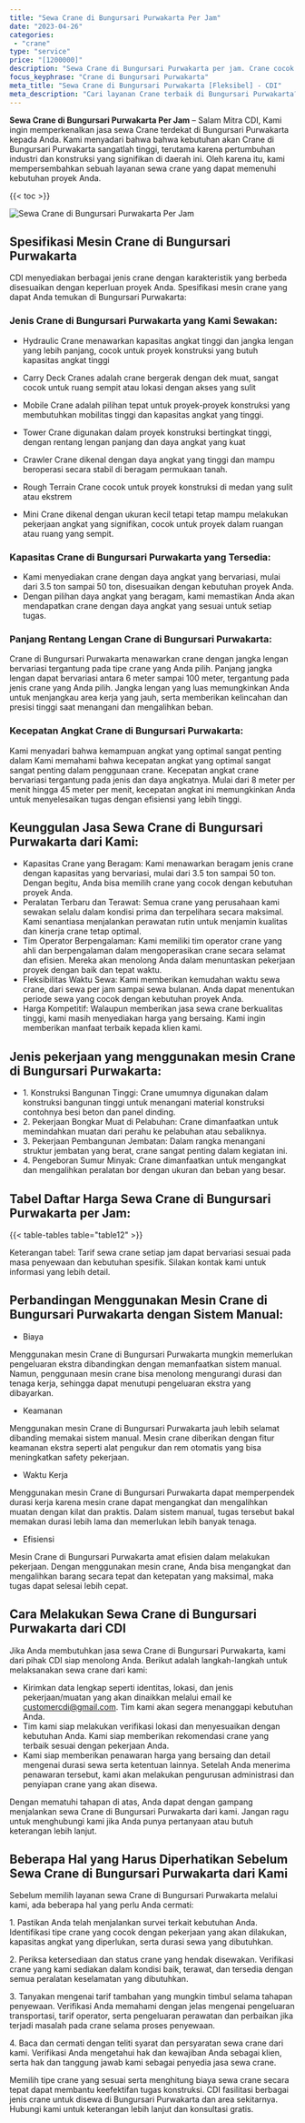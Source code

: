 ```yaml
---
title: "Sewa Crane di Bungursari Purwakarta Per Jam"
date: "2023-04-26"
categories:
 - "crane"
type: "service"
price: "[1200000]"
description: "Sewa Crane di Bungursari Purwakarta per jam. Crane cocok untuk mendukung proyek sebagai peralatan angkat yang optimal. Dapatkan penawaran spesial sekarang."
focus_keyphrase: "Crane di Bungursari Purwakarta"
meta_title: "Sewa Crane di Bungursari Purwakarta [Fleksibel] - CDI"
meta_description: "Cari layanan Crane terbaik di Bungursari Purwakarta? Tersedia Crane berkualitas untuk pengangkatan berat. Segera konsultasi gratis."
---
```


**Sewa Crane di Bungursari Purwakarta Per Jam** – Salam Mitra CDI, Kami ingin memperkenalkan jasa sewa Crane terdekat di Bungursari Purwakarta kepada Anda. Kami menyadari bahwa bahwa kebutuhan akan Crane di Bungursari Purwakarta sangatlah tinggi, terutama karena pertumbuhan industri dan konstruksi yang signifikan di daerah ini. Oleh karena itu, kami mempersembahkan sebuah layanan sewa crane yang dapat memenuhi kebutuhan proyek Anda.

{{< toc >}}

![Sewa Crane di Bungursari Purwakarta Per Jam](/images/crane/crane-25.jpg)

## Spesifikasi Mesin Crane di Bungursari Purwakarta

CDI menyediakan berbagai jenis crane dengan karakteristik yang berbeda disesuaikan dengan keperluan proyek Anda. Spesifikasi mesin crane yang dapat Anda temukan di Bungursari Purwakarta:

### Jenis Crane di Bungursari Purwakarta yang Kami Sewakan:

*   Hydraulic Crane menawarkan kapasitas angkat tinggi dan jangka lengan yang lebih panjang, cocok untuk proyek konstruksi yang butuh kapasitas angkat tinggi

*   Carry Deck Cranes adalah crane bergerak dengan dek muat, sangat cocok untuk ruang sempit atau lokasi dengan akses yang sulit

*   Mobile Crane adalah pilihan tepat untuk proyek-proyek konstruksi yang membutuhkan mobilitas tinggi dan kapasitas angkat yang tinggi.
*   Tower Crane digunakan dalam proyek konstruksi bertingkat tinggi, dengan rentang lengan panjang dan daya angkat yang kuat

*   Crawler Crane dikenal dengan daya angkat yang tinggi dan mampu beroperasi secara stabil di beragam permukaan tanah.
*   Rough Terrain Crane cocok untuk proyek konstruksi di medan yang sulit atau ekstrem

*   Mini Crane dikenal dengan ukuran kecil tetapi tetap mampu melakukan pekerjaan angkat yang signifikan, cocok untuk proyek dalam ruangan atau ruang yang sempit.

### Kapasitas Crane di Bungursari Purwakarta yang Tersedia:

*   Kami menyediakan crane dengan daya angkat yang bervariasi, mulai dari 3.5 ton sampai 50 ton, disesuaikan dengan kebutuhan proyek Anda.
*   Dengan pilihan daya angkat yang beragam, kami memastikan Anda akan mendapatkan crane dengan daya angkat yang sesuai untuk setiap tugas.

### Panjang Rentang Lengan Crane di Bungursari Purwakarta:

Crane di Bungursari Purwakarta menawarkan crane dengan jangka lengan bervariasi tergantung pada tipe crane yang Anda pilih. Panjang jangka lengan dapat bervariasi antara 6 meter sampai 100 meter, tergantung pada jenis crane yang Anda pilih. Jangka lengan yang luas memungkinkan Anda untuk menjangkau area kerja yang jauh, serta memberikan kelincahan dan presisi tinggi saat menangani dan mengalihkan beban.

### Kecepatan Angkat Crane di Bungursari Purwakarta:

Kami menyadari bahwa kemampuan angkat yang optimal sangat penting dalam Kami memahami bahwa kecepatan angkat yang optimal sangat sangat penting dalam penggunaan crane. Kecepatan angkat crane bervariasi tergantung pada jenis dan daya angkatnya. Mulai dari 8 meter per menit hingga 45 meter per menit, kecepatan angkat ini memungkinkan Anda untuk menyelesaikan tugas dengan efisiensi yang lebih tinggi.

## Keunggulan Jasa Sewa Crane di Bungursari Purwakarta dari Kami:

*   Kapasitas Crane yang Beragam: Kami menawarkan beragam jenis crane dengan kapasitas yang bervariasi, mulai dari 3.5 ton sampai 50 ton. Dengan begitu, Anda bisa memilih crane yang cocok dengan kebutuhan proyek Anda.
*   Peralatan Terbaru dan Terawat: Semua crane yang perusahaan kami sewakan selalu dalam kondisi prima dan terpelihara secara maksimal. Kami senantiasa menjalankan perawatan rutin untuk menjamin kualitas dan kinerja crane tetap optimal.
*   Tim Operator Berpengalaman: Kami memiliki tim operator crane yang ahli dan berpengalaman dalam mengoperasikan crane secara selamat dan efisien. Mereka akan menolong Anda dalam menuntaskan pekerjaan proyek dengan baik dan tepat waktu.
*   Fleksibilitas Waktu Sewa: Kami memberikan kemudahan waktu sewa crane, dari sewa per jam sampai sewa bulanan. Anda dapat menentukan periode sewa yang cocok dengan kebutuhan proyek Anda.
*   Harga Kompetitif: Walaupun memberikan jasa sewa crane berkualitas tinggi, kami masih menyediakan harga yang bersaing. Kami ingin memberikan manfaat terbaik kepada klien kami.

## Jenis pekerjaan yang menggunakan mesin Crane di Bungursari Purwakarta:

*   1\. Konstruksi Bangunan Tinggi: Crane umumnya digunakan dalam konstruksi bangunan tinggi untuk menangani material konstruksi contohnya besi beton dan panel dinding.
*   2\. Pekerjaan Bongkar Muat di Pelabuhan: Crane dimanfaatkan untuk memindahkan muatan dari perahu ke pelabuhan atau sebaliknya.
*   3\. Pekerjaan Pembangunan Jembatan: Dalam rangka menangani struktur jembatan yang berat, crane sangat penting dalam kegiatan ini.
*   4\. Pengeboran Sumur Minyak: Crane dimanfaatkan untuk mengangkat dan mengalihkan peralatan bor dengan ukuran dan beban yang besar.

## Tabel Daftar Harga Sewa Crane di Bungursari Purwakarta per Jam:

{{< table-tables table="table12" >}}

Keterangan tabel: Tarif sewa crane setiap jam dapat bervariasi sesuai pada masa penyewaan dan kebutuhan spesifik. Silakan kontak kami untuk informasi yang lebih detail.

## Perbandingan Menggunakan Mesin Crane di Bungursari Purwakarta dengan Sistem Manual:

*   Biaya

Menggunakan mesin Crane di Bungursari Purwakarta mungkin memerlukan pengeluaran ekstra dibandingkan dengan memanfaatkan sistem manual. Namun, penggunaan mesin crane bisa menolong mengurangi durasi dan tenaga kerja, sehingga dapat menutupi pengeluaran ekstra yang dibayarkan.
*   Keamanan

Menggunakan mesin Crane di Bungursari Purwakarta jauh lebih selamat dibanding memakai sistem manual. Mesin crane diberikan dengan fitur keamanan ekstra seperti alat pengukur dan rem otomatis yang bisa meningkatkan safety pekerjaan.
*   Waktu Kerja

Menggunakan mesin Crane di Bungursari Purwakarta dapat memperpendek durasi kerja karena mesin crane dapat mengangkat dan mengalihkan muatan dengan kilat dan praktis. Dalam sistem manual, tugas tersebut bakal memakan durasi lebih lama dan memerlukan lebih banyak tenaga.
*   Efisiensi

Mesin Crane di Bungursari Purwakarta amat efisien dalam melakukan pekerjaan. Dengan menggunakan mesin crane, Anda bisa mengangkat dan mengalihkan barang secara tepat dan ketepatan yang maksimal, maka tugas dapat selesai lebih cepat.

## Cara Melakukan Sewa Crane di Bungursari Purwakarta dari CDI

Jika Anda membutuhkan jasa sewa Crane di Bungursari Purwakarta, kami dari pihak CDI siap menolong Anda. Berikut adalah langkah-langkah untuk melaksanakan sewa crane dari kami:

*   Kirimkan data lengkap seperti identitas, lokasi, dan jenis pekerjaan/muatan yang akan dinaikkan melalui email ke customercdi@gmail.com. Tim kami akan segera menanggapi kebutuhan Anda.
*   Tim kami siap melakukan verifikasi lokasi dan menyesuaikan dengan kebutuhan Anda. Kami siap memberikan rekomendasi crane yang terbaik sesuai dengan pekerjaan Anda.
*   Kami siap memberikan penawaran harga yang bersaing dan detail mengenai durasi sewa serta ketentuan lainnya. Setelah Anda menerima penawaran tersebut, kami akan melakukan pengurusan administrasi dan penyiapan crane yang akan disewa.

Dengan mematuhi tahapan di atas, Anda dapat dengan gampang menjalankan sewa Crane di Bungursari Purwakarta dari kami. Jangan ragu untuk menghubungi kami jika Anda punya pertanyaan atau butuh keterangan lebih lanjut.

## Beberapa Hal yang Harus Diperhatikan Sebelum Sewa Crane di Bungursari Purwakarta dari Kami

Sebelum memilih layanan sewa Crane di Bungursari Purwakarta melalui kami, ada beberapa hal yang perlu Anda cermati:

1\.  Pastikan Anda telah menjalankan survei terkait kebutuhan Anda. Identifikasi tipe crane yang cocok dengan pekerjaan yang akan dilakukan, kapasitas angkat yang diperlukan, serta durasi sewa yang dibutuhkan.

2\.  Periksa ketersediaan dan status crane yang hendak disewakan. Verifikasi crane yang kami sediakan dalam kondisi baik, terawat, dan tersedia dengan semua peralatan keselamatan yang dibutuhkan.

3\.  Tanyakan mengenai tarif tambahan yang mungkin timbul selama tahapan penyewaan. Verifikasi Anda memahami dengan jelas mengenai pengeluaran transportasi, tarif operator, serta pengeluaran perawatan dan perbaikan jika terjadi masalah pada crane selama proses penyewaan.

4\.  Baca dan cermati dengan teliti syarat dan persyaratan sewa crane dari kami. Verifikasi Anda mengetahui hak dan kewajiban Anda sebagai klien, serta hak dan tanggung jawab kami sebagai penyedia jasa sewa crane.

Memilih tipe crane yang sesuai serta menghitung biaya sewa crane secara tepat dapat membantu keefektifan tugas konstruksi. CDI fasilitasi berbagai jenis crane untuk disewa di Bungursari Purwakarta dan area sekitarnya. Hubungi kami untuk keterangan lebih lanjut dan konsultasi gratis.